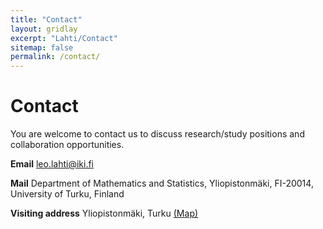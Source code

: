 ```yaml
---
title: "Contact"
layout: gridlay
excerpt: "Lahti/Contact"
sitemap: false
permalink: /contact/
---
```



Contact
========

You are welcome to contact us to discuss research/study positions and collaboration opportunities.

<!--[PI Leo Lahti](http://www.iki.fi/Leo.Lahti), Docent / Adjunct Professor-->

<p></p>
  <!-- The icons here come from the external css links at _includes/head.html-->
  <a href="https://github.com/antagomir/"><i class="fa fa-lg fa-github"></i></a>

  <a href="https://twitter.com/antagomir"><i class="fa fa-lg fa-twitter"></i></a>
  <a href="https://antagomir.wordpress.com/"><i class="fa fa-lg fa-rss"></i></a>
  **Email** <a href="mailto:leo.lahti@iki.fi"><i class="fa fa-fw fa-envelope-o"></i>leo.lahti@iki.fi</a>  
<p></p>


**Mail** Department of Mathematics and Statistics, Yliopistonmäki, FI-20014, University of Turku, Finland

**Visiting address** Yliopistonmäki, Turku <a href="http://www.utu.fi/en/university/contact/Pages/home.aspx">(Map)</a>

<!--You can also follow in <a href="https://twitter.com/antagomir">Twitter</a>-->



